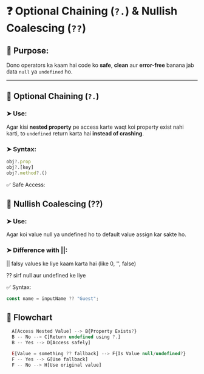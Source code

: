 # ❓ Optional Chaining (`?.`) & Nullish Coalescing (`??`)

## 🔹 Purpose:
Dono operators ka kaam hai code ko **safe**, **clean** aur **error-free** banana jab data `null` ya `undefined` ho.

---

## 🔸 Optional Chaining (`?.`)

### ➤ Use:
Agar kisi **nested property** pe access karte waqt koi property exist nahi karti, to `undefined` return karta hai **instead of crashing**.

### ➤ Syntax:

```js
obj?.prop
obj?.[key]
obj?.method?.()
```
✅ Safe Access:

## 🔸 Nullish Coalescing (??)
### ➤ Use:
Agar koi value null ya undefined ho to default value assign kar sakte ho.

### ➤ Difference with ||:
|| falsy values ke liye kaam karta hai (like 0, '', false)

?? sirf null aur undefined ke liye

✅ Syntax:
```js
const name = inputName ?? "Guest";
```

## 🔹 Flowchart
```js
  A[Access Nested Value] --> B{Property Exists?}
  B -- No --> C[Return undefined using ?.]
  B -- Yes --> D[Access safely]

  E[Value = something ?? fallback] --> F{Is Value null/undefined?}
  F -- Yes --> G[Use fallback]
  F -- No --> H[Use original value] 
```





